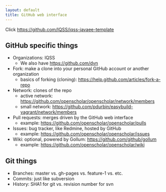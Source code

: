 ```yaml
---
layout: default
title: GitHub web interface
---
```

Click https://github.com/IQSS/iqss-javaee-template

## GitHub specific things

- Organizations: IQSS
    - We also have https://github.com/dvn
- Fork: make a clone into your personal GitHub account or another organization
    - basics of forking (cloning): https://help.github.com/articles/fork-a-repo
- Network: clones of the repo
    - active network: https://github.com/openscholar/openscholar/network/members
    - small network: https://github.com/pdurbin/easybuild-vagrant/network/members
- Pull requests: merges driven by the GitHub web interface
    - example: https://github.com/openscholar/openscholar/pulls
- Issues: bug tracker, like Redmine, hosted by GitHub
    - example: https://github.com/openscholar/openscholar/issues
- Wiki: optional, powered by Gollum: https://github.com/github/gollum
    - example: https://github.com/openscholar/openscholar/wiki

## Git things

- Branches: master vs. gh-pages vs. feature-1 vs. etc.
- Commits: just like subversion
- History: SHA1 for git vs. revision number for svn 

